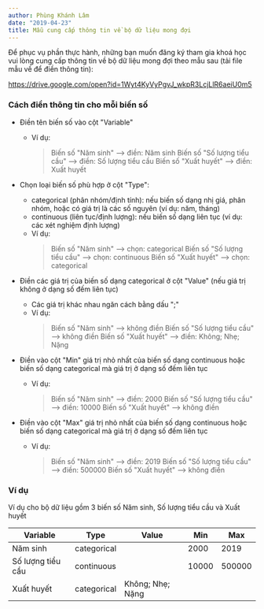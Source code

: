 ```yaml
---
author: Phùng Khánh Lâm
date: "2019-04-23"
title: Mẫu cung cấp thông tin về bộ dữ liệu mong đợi
---
```


Để phục vụ phần thực hành, những bạn muốn đăng ký tham gia khoá học vui lòng cung cấp thông tin về bộ dữ liệu mong đợi theo mẫu sau (tải file mẫu về để điền thông tin):

https://drive.google.com/open?id=1Wyt4KyVyPgvJ_wkpR3LcjLlR6aeiU0m5

### Cách điền thông tin cho mỗi biến số

* Điền tên biến số vào cột "Variable"
    + Ví dụ:
        > Biến số "Năm sinh" --> điền: Năm sinh
        > Biến số "Số lượng tiểu cầu" --> điền: Số lượng tiểu cầu
        > Biến số "Xuất huyết" --> điền: Xuất huyết
        
* Chọn loại biến số phù hợp ở cột "Type":
    + categorical (phân nhóm/định tính): nếu biến số dạng nhị giá, phân nhóm, hoặc có giá trị là các số nguyên (ví dụ: năm, tháng)
    + continuous (liên tục/định lượng): nếu biến số dạng liên tục (ví dụ: các xét nghiệm định lượng)
    + Ví dụ:
        > Biến số "Năm sinh" --> chọn: categorical
        > Biến số "Số lượng tiểu cầu" --> chọn: continuous
        > Biến số "Xuất huyết" --> chọn: categorical
        
* Điền các giá trị của biến số dạng categorical ở cột "Value" (nếu giá trị không ở dạng số đếm liên tục)
    + Các giá trị khác nhau ngăn cách bằng dấu ";"
    + Ví dụ:
        > Biến số "Năm sinh" --> không điền
        > Biến số "Số lượng tiểu cầu" --> không điền
        > Biến số "Xuất huyết" --> điền: Không; Nhẹ; Nặng
        
* Điền vào cột "Min" giá trị nhỏ nhất của biến số dạng continuous hoặc biến số dạng categorical mà giá trị ở dạng số đếm liên tục
    + Ví dụ:
        > Biến số "Năm sinh" --> điền: 2000
        > Biến số "Số lượng tiểu cầu" --> điền: 10000
        > Biến số "Xuất huyết" --> không điền
        
* Điền vào cột "Max" giá trị nhỏ nhất của biến số dạng continuous hoặc biến số dạng categorical mà giá trị ở dạng số đếm liên tục
    + Ví dụ:
        > Biến số "Năm sinh" --> điền: 2019
        > Biến số "Số lượng tiểu cầu" --> điền: 500000
        > Biến số "Xuất huyết" --> không điền
        
### Ví dụ

Ví dụ cho bộ dữ liệu gồm 3 biến số Năm sinh, Số lượng tiểu cầu và Xuất huyết

Variable          | Type        | Value             | Min   | Max
----------------- | ------------| ----------------- | ----- | -----
Năm sinh          | categorical |                   | 2000  | 2019
Số lượng tiểu cầu | continuous  |                   | 10000 | 500000
Xuất huyết        | categorical | Không; Nhẹ; Nặng  |       |       




